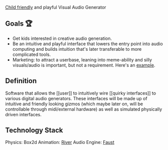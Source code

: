 
[Child friendly](user) and playful Visual Audio Generator
## Goals 🏆
* Get kids interested in creative audio generation.
* Be an intuitive and playful interface that lowers the entry point into audio computing and builds intuition that's later transferable to more complicated tools. 
* Marketing: to attract a userbase, leaning into meme-ability and silly visuals/audio is important, but not a requirement. Here's an [example](https://store.steampowered.com/app/1059990/Trombone_Champ/).  
## Definition
Software that allows the [[user]] to intuitively wire [[quirky interfaces]] to various digital audio generators. These interfaces will be made up of intuitive and friendly looking gizmos (which maybe later on, will be controllable through midi/external hardware) as well as simulated physically driven interfaces.

## Technology Stack
Physics: Box2d
Animation: [River](https://rive.app/editor)
Audio Engine: [Faust](https://faust.grame.fr/)

